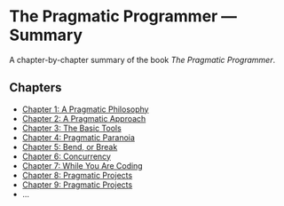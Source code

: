# The Pragmatic Programmer — Summary

A chapter-by-chapter summary of the book *The Pragmatic Programmer*.

## Chapters

- [Chapter 1: A Pragmatic Philosophy](./chapter-1.md)
- [Chapter 2: A Pragmatic Approach](./chapter-2.md)
- [Chapter 3: The Basic Tools](./chapter-3.md)
- [Chapter 4: Pragmatic Paranoia](./chapter-4.md)
- [Chapter 5: Bend, or Break](./chapter-5.md)
- [Chapter 6: Concurrency](./chapter-6.md)
- [Chapter 7: While You Are Coding](./chapter-7.md)
- [Chapter 8: Pragmatic Projects](./chapter-8.md)
- [Chapter 9: Pragmatic Projects](./chapter-9.md)
- ...
